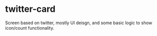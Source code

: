 # twitter-card
Screen based on twitter, mostly UI deisgn, and some basic logic to show icon/count functionality.
